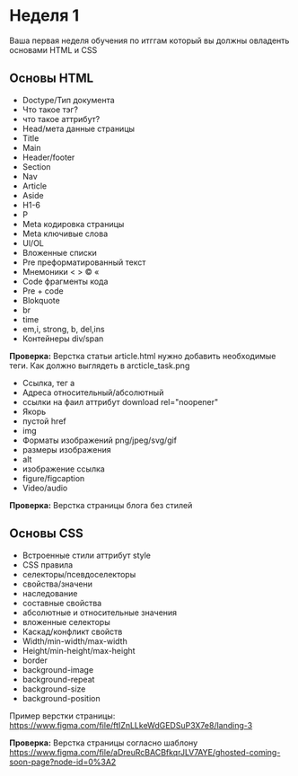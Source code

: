 # Неделя 1

Ваша первая неделя обучения по итггам который вы должны овладенть основами HTML и CSS

## Основы HTML

- Doctype/Тип документа
- Что такое тэг?
- что такое аттрибут?
- Head/мета данные страницы
- Title
- Main
- Header/footer
- Section
- Nav
- Article
- Aside 
- H1-6
- P
- Meta кодировка страницы
- Meta ключивые слова
- Ul/OL
- Вложенные списки
- Pre преформатированный текст
- Мнемоники &lt; &gt; &copy; &laquo;
- Code фрагменты кода
- Pre + code
- Blokquote
- br
- time
- em,i, strong, b, del,ins
- Контейнеры div/span

**Проверка:** Верстка статьи article.html нужно добавить необходимые теги. Как должно выглядеть в arcticle_task.png

- Ссылка, тег а
- Адреса относительный/абсолютный
- ссылки на фаил аттрибут download rel="noopener"
- Якорь
- пустой href
- img
- Форматы изображений png/jpeg/svg/gif
- размеры изображения
- alt
- изображение ссылка
- figure/figcaption
- Video/audio

**Проверка:** Верстка страницы блога без стилей

## Основы CSS

- Встроенные стили аттрибут style
- CSS правила
- селекторы/псевдоселекторы
- свойства/значени
- наследование
- составные свойства
- абсолютные и относительные значения
- вложенные селекторы
- Каскад/конфликт свойств
- Width/min-width/max-width 
- Height/min-height/max-height
- border
- background-image
- background-repeat
- background-size
- background-position

Пример верстки страницы: https://www.figma.com/file/ftIZnLLkeWdGEDSuP3X7e8/landing-3

**Проверка:** Верстка страницы согласно шаблону https://www.figma.com/file/aDreuRcBACBfkqrJLV7AYE/ghosted-coming-soon-page?node-id=0%3A2

